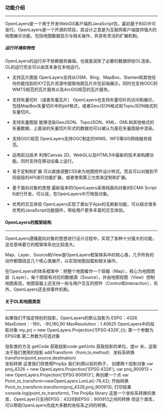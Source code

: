 ### 功能介绍

------

OpenLayers是一个用于开发WebGIS客户端的JavaScript包，最初基于BSD许可发行。OpenLayers是一个开源的项目，其设计之意是为互联网客户端提供强大的地图展示功能，包括地图数据显示与相关操作，并具有灵活的扩展机制。

##### 运行环境和特性

OpenLayers的运行并不依赖服务器端，也就是说除了必要的数据供给OL渲染，OL的运行完全可以由其本身在本地运行。

- 支持瓦片图层
  OpenLayers支持从OSM、Bing、MapBox、Stamen和其他任何你能找到的XYZ瓦片资源中提取地图瓦片并在前端展示。同时也支持OGC的WMTS规范的瓦片服务以及ArcGIS规范的瓦片服务。

- 支持矢量切片（或者矢量瓦片）
  OpenLayers也支持矢量切片的访问和展示，包括MapBox矢量切片中的pbf格式，或者GeoJSON格式和TopoJSON格式的矢量切片。

- 支持矢量图层
  能够渲染GeoJSON、TopoJSON、KML、GML和其他格式的矢量数据，上面说的矢量切片形式的数据也可以被认为是在矢量图层中渲染。

- 支持OGC规范
  OpenLayers支持OGC制定的WMS、WFS等GIS网络服务规范。

- 运用前沿技术
  利用Canvas 2D、WebGL以及HTML5中最新的技术来构建功能。同时支持在移动设备上运行。

- 易于定制和扩展
  可以直接调整CSS来为地图控件设计样式。而且可以对接到不同层级的API进行功能扩展，或者使用第三方库来定制和扩展。

- 基于面向对象的思想
  最新版本的OpenLayers采用纯面向对象的ECMA Script 6进行开发，可以说，在OpenLayers中万物皆对象。

- 优秀的交互体验
  OpenLayers实现了类似于Ajax的无刷新功能，可以结合很多优秀的JavaScript功能插件，带给用户更多丰富的交互体验。

  

  

#### OpenLayers的框架结构

------

OpenLayers遵循面向对象的思想进行设计过程中，实现了各种十分强大的功能，这也意味着它的框架体系也比较庞大。

Map、Layer、Source和View是OpenLayers框架体系中的核心类，几乎所有的动作都围绕这几个核心类展开，以实现地图加载和相关操作。

在OpenLayers的体系框架中：把整个地图看作一个容器（Map），核心为地图图层（Layer），每个图层有对应的数据源（Source），并由地图视图（View）控制地图表现。地图容器上还支持一些与用户交互的控件（Control和Interaction），另外，OpenLayers还支持事件机制。



#### 关于OL和地图类型

------

如果我们不指定特别的投影，OpenLayers的默认投影为
ESPG：4326
MaxExtent：-180，-90,180,90
MaxResolution：1.40625
OpenLayers中的投影对象
my_prj = new OpenLayers.Projection('EPSG:4326',{});
第一个参数为  EPSG值
第二参数为可选对象

投影类的方法
getCode                获取投影code
getUnits                获取投影的单位，度or 米，这取决于我们使用的投影
addTransform（from,to,method）       坐标系转换
transform(point,source,destination)       
坐标转换
这里我们将使用Proj4js
我们利用以前的例子，
创建两个投影对象
var proj_4326 = new OpenLayers.Projection('EPSG:4326');
var proj_900913 = new OpenLayers.Projection('EPSG:900913'); 
再创建一个点
var  Point_to_transform=newOpenLayers.LonLat(-79,42);
开始转换
Point_to_transform.transform(proj_4326,proj_900913);
打印结果
console.log(point_to_transform);
The Proj4js library
这是一个坐标系转换的类库，OpenLayer只支持EPSG：4326到EPSG：900913之间的转换
但这个类库，可以帮助OpenLayers完成大多数的坐标系之间的转换。